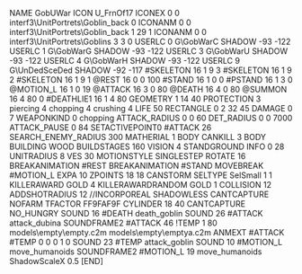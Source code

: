NAME 			GobUWar
ICON 			U_FrnOf17
ICONEX 0 0 interf3\UnitPortrets\Goblin_back 0
ICONANM 0 0 interf3\UnitPortrets\Goblin_back 1 29 1
ICONANM 0 0 interf3\UnitPortrets\Goblins 3 3 0
USERLC 			0 G\GobWarC SHADOW -93 -122
USERLC 			1 G\GobWarG SHADOW -93 -122
USERLC 			3 G\GobWarU SHADOW -93 -122
USERLC 			4 G\GobWarH SHADOW -93 -122
USERLC 			9 G\UnDedSceDed SHADOW -92 -117
#SKELETON               16 1 9 3
#SKELETON               16 1 9 2
#SKELETON               16 1 9 1
@REST      		16 0 0 100
#STAND     		16 1 0 0
#PSTAND    		16 1 3 0
@MOTION_L  		16 1 0 19
@ATTACK    		16 3 0 80
@DEATH     		16 4 0 80 
@SUMMON     		16 4 80  0 
#DEATHLIE1 		16 1 4 80
GEOMETRY 		1 14 40
PROTECTION 		3 piercing 4 chopping 4 crushing 4
LIFE     		50
RECTANGLE 		0 2 32 45
DAMAGE   		0 7
WEAPONKIND 		0 chopping
ATTACK_RADIUS 		0 0 60
DET_RADIUS 		0 0 7000
ATTACK_PAUSE 		0 84
SETACTIVEPOINT0		#ATTACK 26
SEARCH_ENEMY_RADIUS 	300
MATHERIAL 		1 BODY
CANKILL 3 BODY BUILDING WOOD 
BUILDSTAGES 		160
VISION 			4
STANDGROUND
INFO 			0 28
UNITRADIUS 		8
VES 			30
MOTIONSTYLE 		SINGLESTEP
ROTATE 			16
BREAKANIMATION 		#REST
BREAKANIMATION 		#STAND
MOVEBREAK 		#MOTION_L
EXPA 			10
ZPOINTS 18 18
CANSTORM
SELTYPE SelSmall 1 1
KILLERAWARD             GOLD 4
KILLERAWARDRANDOM       GOLD 1
COLLISION 12
ADDSHOTRADIUS 12
//INCORPOREAL
SHADOWLESS
CANTCAPTURE
NOFARM
TFACTOR FF9FAF9F
CYLINDER 18 40
CANTCAPTURE
NO_HUNGRY
SOUND 16 #DEATH death_goblin
SOUND 26 #ATTACK attack_dubina
SOUNDFRAME2 #ATTACK 46
!TEMP  1 80 models\empty\empty.c2m models\empty\emptya.c2m
ANMEXT #ATTACK #TEMP 0 0 0 1 0
SOUND 23 #TEMP attack_goblin
SOUND 10 #MOTION_L move_humanoids
SOUNDFRAME2 #MOTION_L 19 move_humanoids
ShadowScaleX 0.5
[END]
